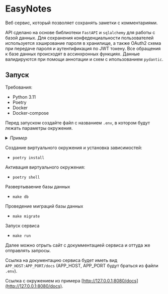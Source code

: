 # EasyNotes

Веб сервис, который позволяет сохранять заметки с комментариями.

API сделано на основе библиотеки `FastAPI` и `sqlalchemy` для работы с базой данных. Для сохранения конфеденциальности пользователей используется хэширование пароля в хранилище, а также OAuth2 схема при передаче пароля и аутентификация по JWT токену. Все обращения к базе данных происходят в ассинхронных функциях. Данные валидируются при помощи аннотации и схем с ипользованием `pydantic`.

## Запуск

Требования:
- Python 3.11
- Poetry
- Docker
- Docker-compose

Перед запуском создайте файл с названием `.env`, в котором будут лежать параметры окружения.
<details>
<summary><h10><i>Пример</i></h10></summary>
  
```.env
POSTGRES_DB=database
POSTGRES_HOST=localhost
POSTGRES_USER=user
POSTGRES_PASSWORD=password
POSTGRES_PORT=5432

DB_CONNECT_RETRY=20
DB_POOL_SIZE=15

APP_HOST=http://127.0.0.1
APP_PORT=8080
PATH_PREFIX=/api/v1

SECRET_KEY=secret
ALGORITHM=HS256
ACCESS_TOKEN_EXPIRE_MINUTES=10080
```

</details>

Создание виртуального окружения и установка зависимостей:

- `poetry install`

Активация виртуального окружения:

- `poetry shell`

Развертываение базы данных

- `make db`

Проведение миграций базы данных

- `make migrate`

Запуск сервиса

- `make run`

Далее можно отрыть сайт с докумментацией сервиса и оттуда же отправлять запросы.

Ссылка на документацию сервиса будет иметь вид `APP_HOST:APP_PORT/docs` (APP_HOST, APP_PORT будут браться из файли `.env`).

Ссылка с окружением из примера [http://127.0.0.1:8080/docs](http://127.0.0.1:8080/docs).
